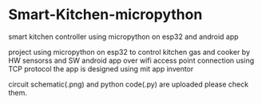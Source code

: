 # Smart-Kitchen-micropython
smart kitchen controller using micropython on esp32 and android app

project using micropython on esp32 to control kitchen gas and cooker by HW sensorss and SW android app over wifi access point connection using TCP protocol the app is designed using mit app inventor

circuit schematic(.png) and python code(.py) are uploaded please check them.

